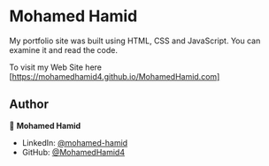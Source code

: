 # Mohamed Hamid

My portfolio site was built using HTML, CSS and JavaScript. You can examine it and read the code.

To visit my Web Site here [https://mohamedhamid4.github.io/MohamedHamid.com]


## Author

👤 **Mohamed Hamid**

* LinkedIn: [@mohamed-hamid](https://www.linkedin.com/in/mohamed-hamid-3bb3aa243)
* GitHub: [@MohamedHamid4](hhttps://github.com/MohamedHamid4)

